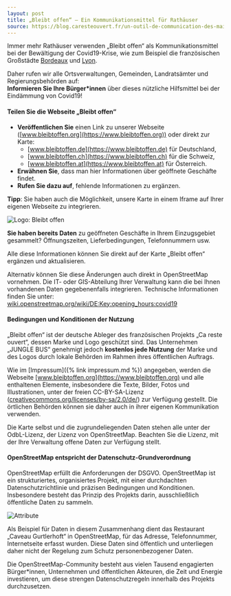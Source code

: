 ```yaml
---
layout: post
title: „Bleibt offen“ – Ein Kommunikationsmittel für Rathäuser
source: https://blog.caresteouvert.fr/un-outil-de-communication-des-mairies/
---
```


Immer mehr Rathäuser verwenden „Bleibt offen“ als Kommunikationsmittel bei der Bewältigung der Covid19-Krise, wie zum Beispiel die französischen Großstädte [Bordeaux](https://twitter.com/Bordeaux/status/1248509326882476032) und [Lyon](https://mairie4.lyon.fr/actualite/solidarite/caresteouvertfr-une-carte-collaborative-des-lieux-ouverts-dans-son-quartier).

Daher rufen wir alle Ortsverwaltungen, Gemeinden, Landratsämter und Regierungsbehörden auf: \
**Informieren Sie Ihre Bürger\*innen** über dieses nützliche Hilfsmittel bei der Eindämmung von Covid19!

#### Teilen Sie die Webseite „Bleibt offen“

* **Veröffentlichen Sie** einen Link zu unserer Webseite ([www.bleibtoffen.org](https://www.bleibtoffen.org)) oder  direkt zur Karte:
  * [www.bleibtoffen.de](https://www.bleibtoffen.de) für Deutschland,
  * [www.bleibtoffen.ch](https://www.bleibtoffen.ch) für die Schweiz,
  * [www.bleibtoffen.at](https://www.bleibtoffen.at) für Österreich.
* **Erwähnen Sie**, dass man hier Informationen über geöffnete Geschäfte findet.
* **Rufen Sie dazu auf**, fehlende Informationen zu ergänzen.

**Tipp**: Sie haben auch die Möglichkeit, unsere Karte in einem Iframe auf Ihrer eigenen Webseite zu integrieren.

<img alt="Logo: Bleibt offen" src="/assets/images/logo-alternativ.png" style="max-width: 100%" />

**Sie haben bereits Daten** zu geöffneten Geschäfte in Ihrem Einzugsgebiet gesammelt? Öffnungszeiten, Lieferbedingungen, Telefonnummern usw.

Alle diese Informationen können Sie direkt auf der Karte „Bleibt offen“ ergänzen und aktualisieren.

Alternativ können Sie diese Änderungen auch direkt in OpenStreetMap vornehmen. Die IT- oder GIS-Abteilung Ihrer Verwaltung kann die bei Ihnen vorhandenen Daten gegebenenfalls integrieren. Technische Informationen finden Sie unter: [wiki.openstreetmap.org/wiki/DE:Key:opening_hours:covid19](https://wiki.openstreetmap.org/wiki/DE:Key:opening_hours:covid19)

#### Bedingungen und Konditionen der Nutzung

„Bleibt offen“ ist der deutsche Ableger des französischen Projekts „Ca reste ouvert“, dessen Marke und Logo geschützt sind. Das Unternehmen „JUNGLE BUS“ genehmigt jedoch **kostenlos jede Nutzung** der Marke und des Logos durch lokale Behörden im Rahmen ihres öffentlichen Auftrags.

Wie im [Impressum]({% link impressum.md %}) angegeben, werden die Webseite [www.bleibtoffen.org](https://www.bleibtoffen.org) und alle enthaltenen Elemente, insbesondere die Texte, Bilder, Fotos und Illustrationen, unter der freien CC-BY-SA-Lizenz ([creativecommons.org/licenses/by-sa/2.0/de/](https://creativecommons.org/licenses/by-sa/2.0/de/)) zur Verfügung gestellt. Die örtlichen Behörden können sie daher auch in ihrer eigenen Kommunikation verwenden.

Die Karte selbst und die zugrundeliegenden Daten stehen alle unter der OdbL-Lizenz, der Lizenz von OpenStreetMap. Beachten Sie die Lizenz, mit der Ihre Verwaltung offene Daten zur Verfügung stellt.

#### OpenStreetMap entspricht der Datenschutz-Grundverordnung

OpenStreetMap erfüllt die Anforderungen der DSGVO. OpenStreetMap ist ein strukturiertes, organisiertes Projekt, mit einer durchdachten Datenschutzrichtlinie und präzisen Bedingungen und Konditionen. Insbesondere besteht das Prinzip des Projekts darin, ausschließlich öffentliche Daten zu sammeln.

![Attribute](/assets/images/kommunikationswerkzeug/attribute.png)

Als Beispiel für Daten in diesem Zusammenhang dient das Restaurant „Caveau Gurtlerhoft“ in OpenStreetMap, für das Adresse, Telefonnummer, Internetseite erfasst wurden. Diese Daten sind öffentlich und unterliegen daher nicht der Regelung zum Schutz personenbezogener Daten.

Die OpenStreetMap-Community besteht aus vielen Tausend engagierten Bürger\*innen, Unternehmen und öffentlichen Akteuren, die Zeit und Energie investieren, um diese strengen Datenschutzregeln innerhalb des Projekts durchzusetzen.

